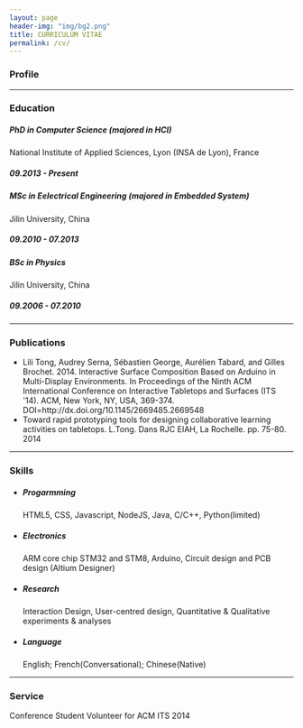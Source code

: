 ```yaml
---
layout: page
header-img: "img/bg2.png"
title: CURRICULUM VITAE
permalink: /cv/
---
```

<div class="home">
	<div class="section">
		<h3>Profile</h3>
	</div>
	<div>
		<hr class="styled-hr" style="width:100%;">
	</div>
	<div class="section">
	  <h3>Education</h3>
		<div class="row">
			<div class="col-md-9">
				<h5>PhD in Computer Science (majored in HCI)</h5>
			  <p>National Institute of Applied Sciences, Lyon (INSA de Lyon), France</p>
			</div>
			<div class="col-md-3">
				<h5>09.2013 - Present</h5>
			</div>
			<div class="col-md-9">
				<h5>MSc in Eelectrical Engineering (majored in Embedded System)</h5>
			  <p>Jilin University, China</p>
			</div>
			<div class="col-md-3">
				<h5>09.2010 - 07.2013</h5>
			</div>
			<div class="col-md-9">
				<h5>BSc in Physics</h5>
			  <p>Jilin University, China</p>
			</div>
			<div class="col-md-3">
				<h5>09.2006 - 07.2010</h5>
			</div>
		</div>
	</div>	
	<div>
		<hr class="styled-hr" style="width:100%;">
	</div>
	<div class="section">
	  <h3>Publications</h3>
	  <ul>
		  <li>Lili Tong, Audrey Serna, Sébastien George, Aurélien Tabard, and Gilles Brochet. 2014. Interactive Surface Composition Based on Arduino in Multi-Display Environments. In Proceedings of the Ninth ACM International Conference on Interactive Tabletops and Surfaces (ITS '14). ACM, New York, NY, USA, 369-374. DOI=http://dx.doi.org/10.1145/2669485.2669548</li>
	  	<li>Toward rapid prototyping tools for designing collaborative learning activities on tabletops. L.Tong. Dans RJC EIAH, La Rochelle. pp. 75-80. 2014</li>
		</ul>
	</div>
	<div>
		<hr class="styled-hr" style="width:100%;">
	</div>
	<div class="section">
	  <h3>Skills</h3>
	  <ul>
  		<li><h5>Progarmming</h5></li>
  		HTML5, CSS, Javascript, NodeJS, Java, C/C++, Python(limited)
  		<li><h5>Electronics</h5></li>
  		ARM core chip STM32 and STM8, Arduino, Circuit design and PCB design (Altium Designer)
  		<li><h5>Research</h5></li>
  		Interaction Design, User-centred design, Quantitative & Qualitative experiments & analyses
  		<li><h5>Language</h5></li>
  		English; French(Conversational); Chinese(Native)
  	</ul>
	</div>
	<div>
		<hr class="styled-hr" style="width:100%;">
	</div>
	<div class="section">
	  <h3>Service</h3>
	  <p>Conference Student Volunteer for ACM ITS 2014
	</div>
</div>